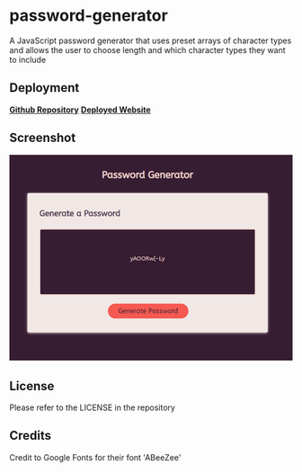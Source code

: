 # password-generator
A JavaScript password generator that uses preset arrays of character types and allows the user to choose length and which character types they want to include

## Deployment

__[Github Repository](https://github.com/jbkennaugh/password-generator)__
__[Deployed Website](https://jbkennaugh.github.io/password-generator/)__

## Screenshot 

![](./assets/images/website-screenshot.png)

## License

Please refer to the LICENSE in the repository

## Credits

Credit to Google Fonts for their font 'ABeeZee'